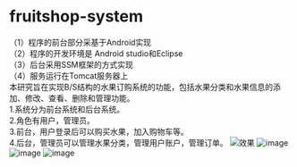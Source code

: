 # fruitshop-system
（1）程序的前台部分采基于Android实现<br/>
（2）程序的开发环境是 Android studio和Eclipse<br/>
（3）后台采用SSM框架的方式实现<br/>
（4）服务运行在Tomcat服务器上<br/>
本研究旨在实现B/S结构的水果订购系统的功能，包括水果分类和水果信息的添加、修改、查看、删除和管理功能。 <br/>1.系统分为前台系统和后台系统。<br/> 2.角色有用户，管理员。<br/> 3.前台，用户登录后可以购买水果，加入购物车等。<br/> 4.后台，管理员可以管理水果分类，管理用户账户，管理订单。
![效果](https://user-images.githubusercontent.com/100843619/175279808-02443dad-4ade-4dad-8201-da8d8c8b5949.png)
![image](https://user-images.githubusercontent.com/100843619/175323790-7d1f6ae8-4e27-48ce-92d0-aabb1bf267d5.png)
![image](https://user-images.githubusercontent.com/100843619/175329315-203654c6-1db2-4e2e-8342-35070b8785c7.png)
![image](https://user-images.githubusercontent.com/100843619/175323861-c9c28d3b-3b5f-4850-b0c2-bfb73a101099.png)

